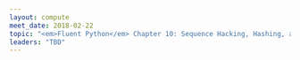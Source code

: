 ```yaml
---
layout: compute
meet_date: 2018-02-22
topic: "<em>Fluent Python</em> Chapter 10: Sequence Hacking, Hashing, and Slicing"
leaders: "TBD"
---
```


